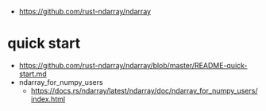 - https://github.com/rust-ndarray/ndarray

# quick start

- https://github.com/rust-ndarray/ndarray/blob/master/README-quick-start.md
- ndarray_for_numpy_users
    - https://docs.rs/ndarray/latest/ndarray/doc/ndarray_for_numpy_users/index.html
